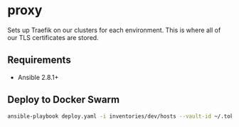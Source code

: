 # proxy
Sets up Traefik on our clusters for each environment. This is where all of our TLS certificates are stored.

## Requirements
- Ansible 2.8.1+

## Deploy to Docker Swarm
```bash
ansible-playbook deploy.yaml -i inventories/dev/hosts --vault-id ~/.tokens/master_id
```

